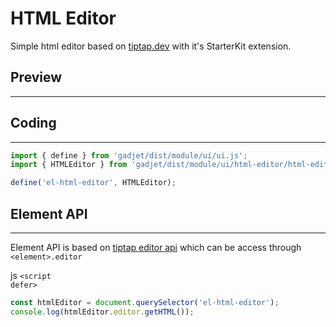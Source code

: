 # HTML Editor

Simple html editor based on [tiptap.dev](https://tiptap.dev/)
with it's StarterKit extension.

## Preview
---
<el-html-editor></el-html-editor>

## Coding
---

```js
import { define } from 'gadjet/dist/module/ui/ui.js';
import { HTMLEditor } from 'gadjet/dist/module/ui/html-editor/html-editor.js';

define('el-html-editor', HTMLEditor);
```

## Element API
---
Element API is based on [tiptap editor api](https://tiptap.dev/api/editor) which
can be access through `<element>.editor`

<el-tag class="title-block">js <code>\<script defer></code></el-tag>
```js
const htmlEditor = document.querySelector('el-html-editor');
console.log(htmlEditor.editor.getHTML());
```